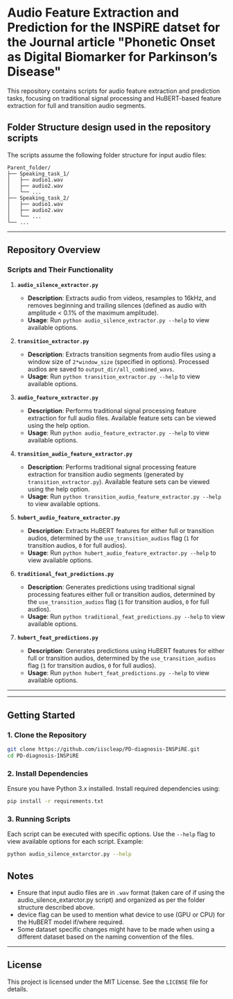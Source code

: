 # Audio Feature Extraction and Prediction for the INSPiRE datset for the Journal article "Phonetic Onset as Digital Biomarker for Parkinson’s Disease"

This repository contains scripts for audio feature extraction and prediction tasks, focusing on traditional signal processing and HuBERT-based feature extraction for full and transition audio segments.


## Folder Structure design used in the repository scripts

The scripts assume the following folder structure for input audio files:

```
Parent_folder/
├── Speaking_task_1/
│   ├── audio1.wav
│   ├── audio2.wav
│   └── ...
├── Speaking_task_2/
│   ├── audio1.wav
│   ├── audio2.wav
│   └── ...
└── ...
```
---

## Repository Overview

### Scripts and Their Functionality

1. **`audio_silence_extractor.py`**
   - **Description**: Extracts audio from videos, resamples to 16kHz, and removes beginning and trailing silences (defined as audio with amplitude < 0.1% of the maximum amplitude).
   - **Usage**: Run `python audio_silence_extractor.py --help` to view available options.

2. **`transition_extractor.py`**
   - **Description**: Extracts transition segments from audio files using a window size of `2*window_size` (specified in options). Processed audios are saved to `output_dir/all_combined_wavs`.
   - **Usage**: Run `python transition_extractor.py --help` to view available options.

3. **`audio_feature_extractor.py`**
   - **Description**: Performs traditional signal processing feature extraction for full audio files. Available feature sets can be viewed using the help option.
   - **Usage**: Run `python audio_feature_extractor.py --help` to view available options.

4. **`transition_audio_feature_extractor.py`**
   - **Description**: Performs traditional signal processing feature extraction for transition audio segments (generated by `transition_extractor.py`). Available feature sets can be viewed using the help option.
   - **Usage**: Run `python transition_audio_feature_extractor.py --help` to view available options.

5. **`hubert_audio_feature_extractor.py`**
   - **Description**: Extracts HuBERT features for either full or transition audios, determined by the `use_transition_audios` flag (`1` for transition audios, `0` for full audios).
   - **Usage**: Run `python hubert_audio_feature_extractor.py --help` to view available options.

6. **`traditional_feat_predictions.py`**
   - **Description**: Generates predictions using traditional signal processing features either full or transition audios, determined by the `use_transition_audios` flag (`1` for transition audios, `0` for full audios).
   - **Usage**: Run `python traditional_feat_predictions.py --help` to view available options.

7. **`hubert_feat_predictions.py`**
   - **Description**: Generates predictions using HuBERT features for either full or transition audios, determined by the `use_transition_audios` flag (`1` for transition audios, `0` for full audios).
   - **Usage**: Run `python hubert_feat_predictions.py --help` to view available options.

---

---

## Getting Started

### 1. Clone the Repository

```bash
git clone https://github.com/iiscleap/PD-diagnosis-INSPiRE.git
cd PD-diagnosis-INSPiRE
```

### 2. Install Dependencies

Ensure you have Python 3.x installed. Install required dependencies using:

```bash
pip install -r requirements.txt
```

### 3. Running Scripts

Each script can be executed with specific options. Use the `--help` flag to view available options for each script. Example:

```bash
python audio_silence_extarctor.py --help
```

## Notes

- Ensure that input audio files are in `.wav` format (taken care of if using the audio_silence_extarctor.py script) and organized as per the folder structure described above.
- device flag can be used to mention what device to use (GPU or CPU) for the HuBERT model if/where required.
- Some dataset specific changes might have to be made when using a different dataset based on the naming convention of the files.

---

## License

This project is licensed under the MIT License. See the `LICENSE` file for details.
